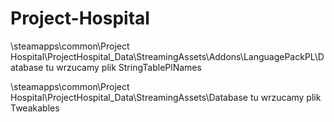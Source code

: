 # Project-Hospital
\steamapps\common\Project Hospital\ProjectHospital_Data\StreamingAssets\Addons\LanguagePackPL\Database tu wrzucamy plik StringTablePlNames


\steamapps\common\Project Hospital\ProjectHospital_Data\StreamingAssets\Database tu wrzucamy plik Tweakables
